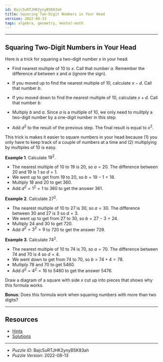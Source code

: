 ```yaml
---
id: Bajc5uRTJHK2ynyBSK83ah
title: Squaring Two-Digit Numbers in Your Head
version: 2022-08-13
tags: algebra, geometry, mental-math
---
```


--------------------------------------------------------------------------------------------

## Squaring Two-Digit Numbers in Your Head

Here is a trick for squaring a two-digit number $x$ in your head.

* Find nearest multiple of 10 to $x$. Call that number $a$. Remember the difference $d$
  between $x$ and $a$ (ignore the sign).

* If you moved up to find the nearest multiple of 10, calculate $x - d$. Call that
  number $b$.

* If you moved down to find the nearest multiple of 10, calculate $x + d$. Call that
  number $b$.

* Multiply $b$ and $a$. Since $a$ is a multiple of 10, we only need to mulitply a two-digit
  number by a one-digit number in this step.

* Add $d^2$ to the result of the previous step. The final result is equal to $x^2$.

This trick is makes it easier to square numbers in your head because (1) you only have to
keep track of a couple of numbers at a time and (2) multiplying by multiples of 10 is easy.

__Example 1__. Calculate $19^2$.

* The nearest multiple of 10 to 19 is 20, so $a = 20$. The difference between 20 and 19 is
  1 so $d = 1$.
* We went up to get from 19 to 20, so $b = 19 - 1 = 18$.
* Multiply 18 and 20 to get 360.
* Add $d^2 = 1^2 = 1$ to 360 to get the answer 361.

__Example 2__. Calculate $27^2$.

* The nearest multiple of 10 to 27 is 30, so $a = 30$. The difference between 30 and 27 is
  3 so $d = 3$.
* We went up to get from 27 to 30, so $b = 27 - 3 = 24$.
* Multiply 24 and 30 to get 720.
* Add $d^2 = 3^2 = 9$ to 720 to get the answer 729.

__Example 3__. Calculate $74^2$.

* The nearest multiple of 10 to 74 is 70, so $a = 70$. The difference between 74 and 70 is
  4 so $d = 4$.
* We went down to get from 74 to 70, so $b = 74 + 4 = 78$.
* Multiply 78 and 70 to get 5460.
* Add $d^2 = 4^2 = 16$ to 5460 to get the answer 5476.

Draw a diagram of a square with side $x$ cut up into pieces that shows why this formula
works.

__Bonus__: Does this formula work when squaring numbers with more than two digits?

--------------------------------------------------------------------------------------------

## Resources

* [Hints](Bajc5uRTJHK2ynyBSK83ah-hints.md)
* [Solutions](Bajc5uRTJHK2ynyBSK83ah-solutions.md)

--------------------------------------------------------------------------------------------

* _Puzzle ID_: Bajc5uRTJHK2ynyBSK83ah
* _Puzzle Version_: 2022-08-13
